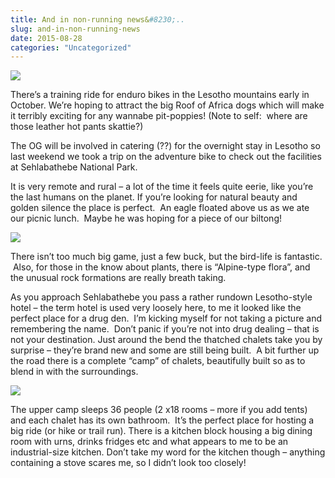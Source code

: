 ```yaml
---
title: And in non-running news&#8230;..
slug: and-in-non-running-news
date: 2015-08-28
categories: "Uncategorized"
---
```


<p><img src="https://res.cloudinary.com/dy6grlu8z/image/upload/v1558842046/edznkdwtcroyeibo6tpa.jpg"/></p>
<p>There’s a training ride for enduro bikes in the Lesotho mountains early in October. We’re hoping to attract the big Roof of Africa dogs which will make it terribly exciting for any wannabe pit-poppies! (Note to self:  where are those leather hot pants skattie?)</p>
<p>The OG will be involved in catering (??) for the overnight stay in Lesotho so last weekend we took a trip on the adventure bike to check out the facilities at Sehlabathebe National Park.</p>
<p>It is very remote and rural – a lot of the time it feels quite eerie, like you’re the last humans on the planet. If you’re looking for natural beauty and golden silence the place is perfect.  An eagle floated above us as we ate our picnic lunch.  Maybe he was hoping for a piece of our biltong!</p>
<p><img src="https://res.cloudinary.com/dy6grlu8z/image/upload/v1558842047/zzlt5izdjnyuwlchwruo.jpg"/></p>
<p>There isn’t too much big game, just a few buck, but the bird-life is fantastic.  Also, for those in the know about plants, there is “Alpine-type flora”, and the unusual rock formations are really breath taking.</p>
<p>As you approach Sehlabathebe you pass a rather rundown Lesotho-style hotel – the term hotel is used very loosely here, to me it looked like the perfect place for a drug den.  I’m kicking myself for not taking a picture and remembering the name.  Don’t panic if you’re not into drug dealing – that is not your destination. Just around the bend the thatched chalets take you by surprise – they’re brand new and some are still being built.  A bit further up the road there is a complete “camp” of chalets, beautifully built so as to blend in with the surroundings.</p>
<p><img src="https://res.cloudinary.com/dy6grlu8z/image/upload/v1558842047/ecxnzboxglfhjkvwez2k.jpg"/></p>
<p>The upper camp sleeps 36 people (2 x18 rooms – more if you add tents) and each chalet has its own bathroom.  It’s the perfect place for hosting a big ride (or hike or trail run). There is a kitchen block housing a big dining room with urns, drinks fridges etc and what appears to me to be an industrial-size kitchen. Don’t take my word for the kitchen though – anything containing a stove scares me, so I didn’t look too closely!</p>









